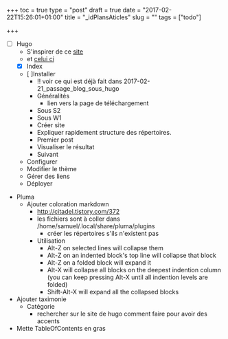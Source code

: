 +++
toc = true
type = "post"
draft = true
date = "2017-02-22T15:26:01+01:00"
title = "_idPlansAticles"
slug = ""
tags = ["todo"]

+++

- [ ] Hugo
	- S'inspirer de ce [site](https://www.digitalocean.com/community/tutorials/how-to-install-and-use-hugo-a-static-site-generator-on-ubuntu-14-04)
	- et [celui ci](http://rcoedo.com/post/hugo-static-site-generator/)
	- [x] Index
	- [ ]Installer
		- !! voir ce qui est déjà fait dans 2017-02-21_passage_blog_sous_hugo
		- Généralités
			- lien vers la page de téléchargement
		- Sous S2
		- Sous W1
		- Créer site
		- Expliquer rapidement structure des répertoires.
		- Premier post
		- Visualiser le résultat
		- Suivant 
	- Configurer
	- Modifier le thème
	- Gérer des liens
	- Déployer
- Pluma
    - Ajouter coloration markdown
        - http://citadel.tistory.com/372
        - les fichiers sont à coller dans /home/samuel/.local/share/pluma/plugins
            - créer les répertoires s'ils n'existent pas
        - Utilisation    
            - Alt-Z on selected lines will collapse them
            - Alt-Z on an indented block's top line will collapse that block
            - Alt-Z on a folded block will expand it
            - Alt-X will collapse all blocks on the deepest indention column (you can keep pressing Alt-X until all indention levels are folded)
            - Shift-Alt-X will expand all the collapsed blocks
- Ajouter taximonie
    - Catégorie
        - rechercher sur le site de hugo comment faire pour avoir des accents
- Mette TableOfContents en gras
